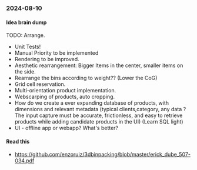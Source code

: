 ### 2024-08-10
#### Idea brain dump
TODO: Arrange.
 - Unit Tests!
 - Manual Priority to be implemented
 - Rendering to be improved. 
 - Aesthetic rearrangement: Bigger Items in the center, smaller items on the side. 
 - Rearrange the bins according to weight?? (Lower the CoG)
 - Grid cell reservation.
 - Multi-orientation product implementation.
 - Webscarping of products, auto cropping. 
 - How do we create a ever expanding database of products, with dimensions and relevant metadata (typical clients,category, any data ? The input capture must be accurate, frictionless, and easy to retrieve products while adding candidate products in the UI) (Learn SQL light)
 - UI - offline app or webapp? What's better?


#### Read this

 - https://github.com/enzoruiz/3dbinpacking/blob/master/erick_dube_507-034.pdf
 
